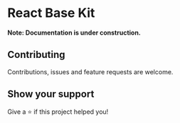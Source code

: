 <h1>React Base Kit</h1>

<strong>Note: Documentation is under construction.</strong>

<h2>Contributing</h2>
<p>Contributions, issues and feature requests are welcome.</p>

<h2>Show your support</h2>
<p>Give a ⭐️ if this project helped you!</p>

